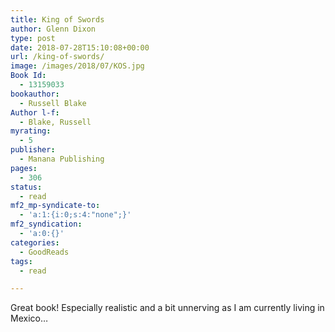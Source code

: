 ```yaml
---
title: King of Swords
author: Glenn Dixon
type: post
date: 2018-07-28T15:10:08+00:00
url: /king-of-swords/
image: /images/2018/07/KOS.jpg
Book Id:
  - 13159033
bookauthor:
  - Russell Blake
Author l-f:
  - Blake, Russell
myrating:
  - 5
publisher:
  - Manana Publishing
pages:
  - 306
status:
  - read
mf2_mp-syndicate-to:
  - 'a:1:{i:0;s:4:"none";}'
mf2_syndication:
  - 'a:0:{}'
categories:
  - GoodReads
tags:
  - read

---
```

Great book! Especially realistic and a bit unnerving as I am currently living in Mexico&#8230;